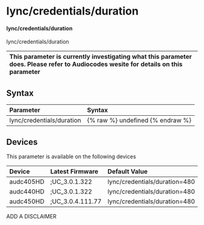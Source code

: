﻿---
description: lync/credentials/duration
search: false
---

# lync/credentials/duration

#### lync/credentials/duration

lync/credentials/duration


| This parameter is currently investigating what this parameter does. Please refer to Audiocodes wesite for details on this parameter | 
| :--- |

## Syntax
| Parameter | Syntax |
| :--- | :--- |
|lync/credentials/duration | {% raw %} undefined {% endraw %}|

## Devices
This parameter is available on the following devices

| Device | Latest Firmware | Default Value |
|:---|:---|:---|
| audc405HD | ;UC_3.0.1.322 | lync/credentials/duration=480 
| audc440HD | ;UC_3.0.1.322 | lync/credentials/duration=480 
| audc450HD | ;UC_3.0.4.111.77 | lync/credentials/duration=480 

ADD A DISCLAIMER
